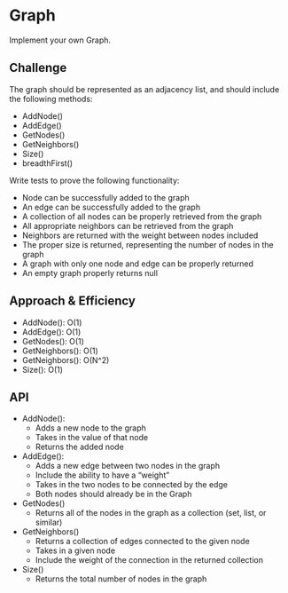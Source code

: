 # Graph

Implement your own Graph.

## Challenge

The graph should be represented as an adjacency list, and should include the following methods:

- AddNode()
- AddEdge()
- GetNodes()
- GetNeighbors()
- Size()
- breadthFirst()

Write tests to prove the following functionality:

- Node can be successfully added to the graph
- An edge can be successfully added to the graph
- A collection of all nodes can be properly retrieved from the graph
- All appropriate neighbors can be retrieved from the graph
- Neighbors are returned with the weight between nodes included
- The proper size is returned, representing the number of nodes in the graph
- A graph with only one node and edge can be properly returned
- An empty graph properly returns null

## Approach & Efficiency

- AddNode(): O(1)
- AddEdge(): O(1)
- GetNodes(): O(1)
- GetNeighbors(): O(1)
- GetNeighbors(): O(N^2)
- Size(): O(1)

## API

- AddNode():
  - Adds a new node to the graph
  - Takes in the value of that node
  - Returns the added node
- AddEdge():
  - Adds a new edge between two nodes in the graph
  - Include the ability to have a “weight”
  - Takes in the two nodes to be connected by the edge
  - Both nodes should already be in the Graph
- GetNodes()
  - Returns all of the nodes in the graph as a collection (set, list, or similar)
- GetNeighbors()
  - Returns a collection of edges connected to the given node
  - Takes in a given node
  - Include the weight of the connection in the returned collection
- Size()
  - Returns the total number of nodes in the graph
